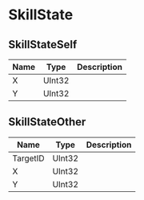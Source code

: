 # SkillState

## SkillStateSelf

|Name|Type|Description|
|---|---|---|
|X|UInt32||
|Y|UInt32||


## SkillStateOther

|Name|Type|Description|
|---|---|---|
|TargetID|UInt32||
|X|UInt32||
|Y|UInt32||


